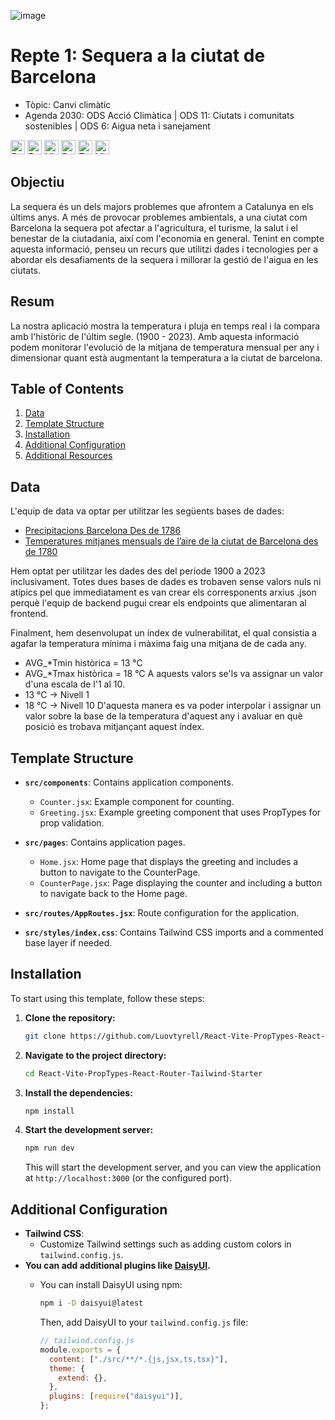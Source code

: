 ![image](https://github.com/user-attachments/assets/85a4261b-e310-458d-85b5-beef3db1bfaf)


# Repte 1: Sequera a la ciutat de Barcelona
- Tòpic: Canvi climàtic
- Agenda 2030: ODS Acció Climàtica | ODS 11: Ciutats i comunitats sostenibles | ODS 6: Aigua neta i sanejament

<img src="https://img.shields.io/badge/React-61DAFB?logo=react&logoColor=000&style=flat" alt="React Badge" style="height: 23px;"> <img src="https://img.shields.io/badge/PropTypes-lightblue?style=flat&logo=React&logoColor=black" alt="PropTypes Badge" style="height: 23px;"> <img src="https://img.shields.io/badge/Vite-646CFF?logo=vite&logoColor=fff&style=flat" alt="Vite Badge" style="height: 23px;"> <img src="https://img.shields.io/badge/React%20Router-CA4245?logo=reactrouter&logoColor=fff&style=flat" alt="React Router Badge" style="height: 23px;"> <img src="https://img.shields.io/badge/Tailwind%20CSS-06B6D4?logo=tailwindcss&logoColor=fff&style=flat" alt="Tailwind CSS Badge" style="height: 23px;"> <img src="https://github.com/user-attachments/assets/7e0fc0e6-f118-4f2d-9aba-e330ba6220e8" alt="Vite Badge" style="height: 23px;">




## Objectiu

La sequera és un dels majors problemes que afrontem a Catalunya en els últims anys. A més de provocar problemes ambientals, a una ciutat com Barcelona la sequera pot afectar a l'agricultura, el turisme, la salut i el benestar de la ciutadania, així com l'economia en general.
Tenint en compte aquesta informació, penseu un recurs que utilitzi dades i tecnologies per a abordar els desafiaments de la sequera i millorar la gestió de l'aigua en les ciutats.

## Resum

La nostra aplicació mostra la temperatura i pluja en temps real i la compara amb l'històric de l'últim segle. (1900 - 2023). Amb aquesta informació podem monitorar l'evolució de la mitjana de temperatura mensual per any i dimensionar quant està augmentant la temperatura a la ciutat de barcelona.

## Table of Contents

1. [Data](#Data)
2. [Template Structure](#template-structure)
3. [Installation](#installation)
4. [Additional Configuration](#additional-configuration)
5. [Additional Resources](#additional-resources)

## Data

L'equip de data va optar per utilitzar les següents bases de dades:
- [Precipitacions Barcelona Des de 1786](https://opendata-ajuntament.barcelona.cat/data/ca/dataset/precipitacio-hist-bcn/resource/6f1fb778-0767-478b-b332-c64a833d26d2)
- [Temperatures mitjanes mensuals de l’aire de la ciutat de Barcelona des de 1780](https://opendata-ajuntament.barcelona.cat/data/ca/dataset/temperatures-hist-bcn)

Hem optat per utilitzar les dades des del període 1900 a 2023 inclusivament.
Totes dues bases de dades es trobaven sense valors nuls ni atípics pel que immediatament es van crear els corresponents arxius .json perquè l'equip de backend pugui crear els endpoints que alimentaran al frontend.

Finalment, hem desenvolupat un índex de vulnerabilitat, el qual consistia a agafar la temperatura mínima i màxima faig una mitjana de de cada any.
* AVG_*Tmin històrica = 13 °C
* AVG_*Tmax històrica = 18 °C
A aquests valors se'ls va assignar un valor d'una escala de l'1 al 10.
* 13 °C -> Nivell 1
* 18 °C -> Nivell 10
D'aquesta manera es va poder interpolar i assignar un valor sobre la base de la temperatura d'aquest any i avaluar en què posició es trobava mitjançant aquest índex.

## Template Structure

- **`src/components`**: Contains application components.

  - `Counter.jsx`: Example component for counting.
  - `Greeting.jsx`: Example greeting component that uses PropTypes for prop validation.

- **`src/pages`**: Contains application pages.

  - `Home.jsx`: Home page that displays the greeting and includes a button to navigate to the CounterPage.
  - `CounterPage.jsx`: Page displaying the counter and including a button to navigate back to the Home page.

- **`src/routes/AppRoutes.jsx`**: Route configuration for the application.

- **`src/styles/index.css`**: Contains Tailwind CSS imports and a commented base layer if needed.

## Installation

To start using this template, follow these steps:

1. **Clone the repository:**

   ```bash
   git clone https://github.com/Luovtyrell/React-Vite-PropTypes-React-Router-Tailwind-Starter.git
   ```

2. **Navigate to the project directory:**

   ```bash
   cd React-Vite-PropTypes-React-Router-Tailwind-Starter
   ```

3. **Install the dependencies:**

   ```bash
   npm install
   ```

4. **Start the development server:**

   ```bash
   npm run dev
   ```

   This will start the development server, and you can view the application at `http://localhost:3000` (or the configured port).

## Additional Configuration

- **Tailwind CSS**:
  - Customize Tailwind settings such as adding custom colors in `tailwind.config.js`.
- **You can add additional plugins like [DaisyUI](https://daisyui.com/docs/install/).**
  - You can install DaisyUI using npm:

    ```bash
    npm i -D daisyui@latest
    ```

    Then, add DaisyUI to your `tailwind.config.js` file:

    ```js
    // tailwind.config.js
    module.exports = {
      content: ["./src/**/*.{js,jsx,ts,tsx}"],
      theme: {
        extend: {},
      },
      plugins: [require("daisyui")],
    };
    ```


